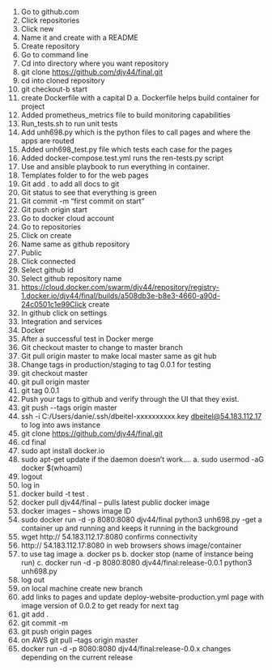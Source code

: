 1.	Go to github.com
2.	Click repositories
3.	Click new
4.	Name it and create with a README
5.	Create repository 
6.	Go to command line
7.	Cd into directory where you want repository 
8.	git clone https://github.com/djv44/final.git
9.	cd into cloned repository 
10.	git checkout-b start
11.	create Dockerfile with a capital D
a.	Dockerfile helps build container for project
12.	Added prometheus_metrics file to build monitoring capabilities
13.	Run_tests.sh to run unit tests
14.	Add unh698.py which is the python files to call pages and where the apps are routed 
15.	Added unh698_test.py file which tests each case for the pages
16.	Added docker-compose.test.yml runs the ren-tests.py script
17.	Use and ansible playbook to run everything in container.
18.	Templates folder to for the web pages
19.	Git add . to add all docs to git
20.	Git status to see that everything is green 
21.	Git commit -m “first commit on start”
22.	Git push origin start
23.	Go to docker cloud account
24.	Go to repositories 
25.	Click on create
26.	Name same as github repository 
27.	Public
28.	Click connected
29.	Select github id
30.	Select github repository name
31.	https://cloud.docker.com/swarm/djv44/repository/registry-1.docker.io/djv44/final/builds/a508db3e-b8e3-4660-a90d-24c0501c1e99Click create
32.	In github click on settings
33.	Integration and services  
34.	Docker
35.	After a successful test in Docker merge 
36.	Git checkout master to change to master branch
37.	Git pull origin master to make local master same as git hub
38.	Change tags in production/staging to tag 0.0.1 for testing
39.	git checkout master
40.	git pull origin master
41.	git tag 0.0.1
42.	Push your tags to github and verify through the UI that they exist.
43.	git push --tags origin master
44.	ssh -i C:/Users/danie/.ssh/dbeitel-xxxxxxxxxx.key dbeitel@54.183.112.17 to log into aws instance
45.	git clone https://github.com/djv44/final.git
46.	cd final
47.	sudo apt install docker.io
48.	sudo apt-get update if the daemon doesn’t work….
a.	sudo usermod -aG docker $(whoami)
49.	logout
50.	log in
51.	docker build -t test .
52.	docker pull djv44/final – pulls latest public docker image
53.	docker images – shows image ID
54.	sudo docker run -d -p 8080:8080 djv44/final python3 unh698.py -get a container up and running and keeps it running in the background
55.	wget http:// 54.183.112.17:8080 confirms connectivity
56.	http:// 54.183.112.17:8080 in web browsers shows image/container
57.	to use tag image
a.	docker ps
b.	docker stop (name of instance being run)
c.	docker run -d -p 8080:8080 djv44/final:release-0.0.1 python3 unh698.py
58.	log out
59.	on local machine create new branch
60.	add links to pages and update deploy-website-production.yml page with image version of 0.0.2 to get ready for next tag
61.	git add .
62.	git commit -m
63.	git push origin pages
64.	on AWS git pull –tags origin master
65. docker run -d -p 8080:8080 djv44/final:release-0.0.x changes depending on the current release

